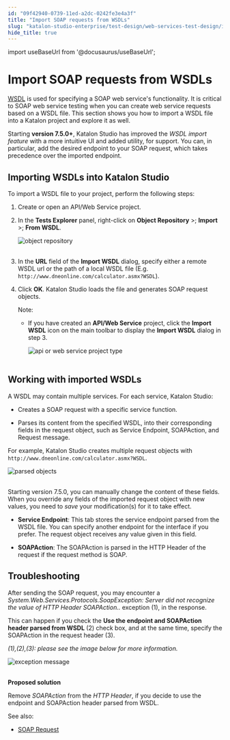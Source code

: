 ```yaml
---
id: "09f42940-0739-11ed-a2dc-0242fe3e4a3f"
title: "Import SOAP requests from WSDLs"
slug: "katalon-studio-enterprise/test-design/web-services-test-design/import-web-service-objects/import-soap-requests-from-wsdls"
hide_title: true
---
```

import useBaseUrl from '@docusaurus/useBaseUrl';


# <a id="id" class="anchor_top_offset"/><a id="ariaid-title1" class="anchor_top_offset"/>Import SOAP requests from WSDLs

<p xmlns="http://www.w3.org/1999/xhtml" className="p"><a className="xref j-external-link" href="https://www.w3.org/TR/wsdl/" target="_blank">WSDL</a> is used for   specifying a SOAP web service's functionality. It is critical to   SOAP web service testing when you can create web service requests   based on a WSDL file. This section shows you how to import a WSDL   file into a Katalon project and explore it as well.</p> 
<p xmlns="http://www.w3.org/1999/xhtml" className="p">Starting <strong className="ph b">version 7.5.0+</strong>, Katalon Studio has   improved the <em className="ph i">WSDL import feature</em> with a more intuitive UI   and added utility, for support. You can, in particular, add the   desired endpoint to your SOAP request, which takes precedence over   the imported endpoint.</p> 

## <a id="id_1" class="anchor_top_offset"/>Importing WSDLs into Katalon Studio

<p xmlns="http://www.w3.org/1999/xhtml" className="p">To import a WSDL file to your project, perform the following   steps:</p> 
<ol xmlns="http://www.w3.org/1999/xhtml" className="ol"><li className="li">     <p className="p">Create or open an API/Web Service project.</p>   </li><li className="li">     <p className="p">In the <strong className="ph b">Tests Explorer</strong> panel, right-click on       <strong className="ph b">Object Repository</strong> &gt;; <strong className="ph b">Import</strong>       &gt;; <strong className="ph b">From WSDL</strong>.</p>     <p className="p">       <img className="image" src={useBaseUrl("https://github.com/katalon-studio/docs-images/raw/master/katalon-studio/docs/import-soap-requests-from-wsdl/K.S.E-8.3.0-import-soap_requests_from_wsdl.png")} alt="object repository" /><br /><br /></p>   </li><li className="li">     <p className="p">In the <strong className="ph b">URL</strong> field of the <strong className="ph b">Import         WSDL</strong> dialog, specify either a remote WSDL url or the path       of a local WSDL file (E.g.       <code className="ph codeph">http://www.dneonline.com/calculator.asmx?WSDL</code>).</p>   </li><li className="li">     <p className="p">Click <strong className="ph b">OK</strong>. Katalon Studio loads the file and       generates SOAP request objects.</p>     <div className="note note note_note"><span className="note__title">Note:</span>        <ul className="ul"><li className="li"><p className="p">If you have created an <strong className="ph b">API/Web Service</strong> project,             click the <strong className="ph b">Import WSDL</strong> icon on the main toolbar to             display the <strong className="ph b">Import WSDL</strong> dialog in step 3.</p><p className="p"><img className="image" src={useBaseUrl("https://github.com/katalon-studio/docs-images/raw/master/katalon-studio/docs/import-soap-requests-from-wsdl/import-wsdl-icon.png")} width={500} alt="api or web service project type" /><br /><br /></p></li></ul>     </div>   </li></ol> 

## <a id="id_2" class="anchor_top_offset"/>Working with imported WSDLs

<p xmlns="http://www.w3.org/1999/xhtml" className="p">A WSDL may contain multiple services. For each service, Katalon   Studio:</p> 
<ul xmlns="http://www.w3.org/1999/xhtml" className="ul"><li className="li">     <p className="p">Creates a SOAP request with a specific service function.</p>   </li><li className="li">     <p className="p">Parses its content from the specified WSDL, into their       corresponding fields in the request object, such as Service       Endpoint, SOAPAction, and Request message.</p>   </li></ul> 
<p xmlns="http://www.w3.org/1999/xhtml" className="p">For example, Katalon Studio creates multiple request objects   with   <code className="ph codeph">http://www.dneonline.com/calculator.asmx?WSDL</code>.</p> 
<p xmlns="http://www.w3.org/1999/xhtml" className="p">   <img className="image" src={useBaseUrl("https://github.com/katalon-studio/docs-images/raw/master/katalon-studio/docs/import-soap-requests-from-wsdl/parsed-objects.png")} alt="parsed objects" /><br /><br /></p> 
<p xmlns="http://www.w3.org/1999/xhtml" className="p">Starting version 7.5.0, you can manually change the content of   these fields. When you override any fields of the imported request   object with new values, you need to <em className="ph i">save</em> your   modification(s) for it to take effect.</p> 
<ul xmlns="http://www.w3.org/1999/xhtml" className="ul"><li className="li">     <p className="p">       <strong className="ph b">Service Endpoint</strong>: This tab stores the service       endpoint parsed from the WSDL file. You can specify another       endpoint for the interface if you prefer. The request object       receives any value given in this field.</p>   </li><li className="li">     <p className="p">       <strong className="ph b">SOAPAction</strong>: The SOAPAction is parsed in the       HTTP Header of the request if the request method is SOAP.</p>   </li></ul> 

## <a id="id_3" class="anchor_top_offset"/>Troubleshooting

<p xmlns="http://www.w3.org/1999/xhtml" className="p">After sending the SOAP request, you may encounter a   <em className="ph i">System.Web.Services.Protocols.SoapException: Server did not     recognize the value of HTTP Header SOAPAction..</em> exception (1),   in the response.</p> 
<p xmlns="http://www.w3.org/1999/xhtml" className="p">This can happen if you check the <strong className="ph b">Use the endpoint and     SOAPAction header parsed from WSDL</strong> (2) check box, and at   the same time, specify the SOAPAction in the request header   (3).</p> 
<p xmlns="http://www.w3.org/1999/xhtml" className="p">   <em className="ph i">(1),(2),(3): please see the image below for more     information.</em> </p> 
<p xmlns="http://www.w3.org/1999/xhtml" className="p">   <img className="image" src={useBaseUrl("https://github.com/katalon-studio/docs-images/raw/master/katalon-studio/docs/import-soap-requests-from-wsdl/exception.png")} alt="exception message" /><br /><br /></p> 
<p xmlns="http://www.w3.org/1999/xhtml" className="p"><strong className="ph b">Proposed solution</strong> </p> 
<p xmlns="http://www.w3.org/1999/xhtml" className="p">Remove <em className="ph i">SOAPAction</em> from the <em className="ph i">HTTP Header</em>, if you   decide to use the endpoint and SOAPAction header parsed from   WSDL.</p> 
<p xmlns="http://www.w3.org/1999/xhtml" className="p">See also:</p> 
<ul xmlns="http://www.w3.org/1999/xhtml" className="ul"><li className="li">     <a className="xref" href="/docs/katalon-studio-enterprise/test-design/web-services-test-design/soap-request">SOAP       Request</a>   </li></ul> 
